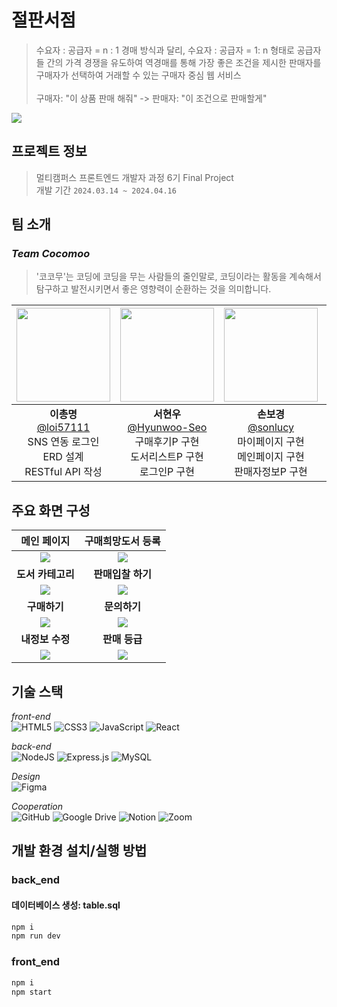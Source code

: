# 절판서점
> 수요자 : 공급자 = n : 1 경매 방식과 달리, 수요자 : 공급자 = 1: n 형태로 공급자들 간의 가격 경쟁을 유도하여 
역경매를 통해 가장 좋은 조건을 제시한 판매자를 구매자가 선택하여 거래할 수 있는 구매자 중심 웹 서비스
<br><br>구매자: "이 상품 판매 해줘" -> 판매자: "이 조건으로 판매할게"

![](./header.png)

## 프로젝트 정보

> 멀티캠퍼스 프론트엔드 개발자 과정 6기 Final Project <br>
> 개발 기간 `2024.03.14 ~ 2024.04.16`

## 팀 소개

### *Team Cocomoo*
> '코코무'는 코딩에 코딩을 무는 사람들의 줄인말로, 코딩이라는 활동을 계속해서 탐구하고 발전시키면서 좋은 영향력이 순환하는 것을 의미합니다.

|<img src="https://avatars.githubusercontent.com/u/79436968?v=4" width="150" height="150"/>|<img src="https://avatars.githubusercontent.com/u/90229940?v=4" width="150" height="150"/>|<img src="https://avatars.githubusercontent.com/u/86239847?v=4" width="150" height="150"/>|<img src="https://avatars.githubusercontent.com/u/117055681?v=4" width="150" height="150"/>|<img src="https://avatars.githubusercontent.com/u/128718237?v=4" width="150" height="150"/>|<img src="https://avatars.githubusercontent.com/u/154579448?v=4" width="150" height="150"/>|
|:-:|:-:|:-:|:-:|:-:|:-:|
|**이총명**<br/>[@loi57111](https://github.com/loi57111)<br>SNS 연동 로그인<br>ERD 설계<br>RESTful API 작성|**서현우**<br/>[@Hyunwoo-Seo](https://github.com/Hyunwoo-Seo)<br>구매후기P 구현<br>도서리스트P 구현<br>로그인P 구현|**손보경**<br>[@sonlucy](https://github.com/sonlucy)<br>마이페이지 구현<br>메인페이지 구현<br>판매자정보P 구현|**유혜원**<br/>[@h1yoo](https://github.com/h1yoo)<br>구매하기P 구현<br>도서상세P 구현<br>회원가입P 구현<br>|**전윤하**<br/>[@YoonhaJ](https://github.com/YoonhaJ)<br>UI/UX 설계<br>도서검색 API<br>관리자P 구현<br>|**차유진**[@jinyucha](https://github.com/jinyucha)<br>고객센터P 구현<br>내정보P 구현<br>마이페이지 구현|


## 주요 화면 구성

|메인 페이지|구매희망도서 등록|
|:-:|:-:|
|![](./layout/main.png)|![](./layout/buyform.png)|
|**도서 카테고리**|**판매입찰 하기**|
|![](./layout/booklist.png)|![](./layout/sell.png)|
|**구매하기**|**문의하기**|
|![](./layout/buy.png)|![](./layout/qna.png)|
|**내정보 수정**|**판매 등급**|
|![](./layout/mypage.png)|![](./layout/rank.png)|

## 기술 스택

*front-end* <br>
![HTML5](https://img.shields.io/badge/html5-%23E34F26.svg?style=for-the-badge&logo=html5&logoColor=white)
![CSS3](https://img.shields.io/badge/css3-%231572B6.svg?style=for-the-badge&logo=css3&logoColor=white)
![JavaScript](https://img.shields.io/badge/javascript-%23323330.svg?style=for-the-badge&logo=javascript&logoColor=%23F7DF1E)
![React](https://img.shields.io/badge/react-%2320232a.svg?style=for-the-badge&logo=react&logoColor=%2361DAFB)

*back-end*<br>
![NodeJS](https://img.shields.io/badge/node.js-6DA55F?style=for-the-badge&logo=node.js&logoColor=white)
![Express.js](https://img.shields.io/badge/express.js-%23404d59.svg?style=for-the-badge&logo=express&logoColor=%2361DAFB)
![MySQL](https://img.shields.io/badge/mysql-4479A1.svg?style=for-the-badge&logo=mysql&logoColor=white)

*Design*<br>
![Figma](https://img.shields.io/badge/figma-%23F24E1E.svg?style=for-the-badge&logo=figma&logoColor=white)

*Cooperation*<br>
![GitHub](https://img.shields.io/badge/github-%23121011.svg?style=for-the-badge&logo=github&logoColor=white)
![Google Drive](https://img.shields.io/badge/Google%20Drive-4285F4?style=for-the-badge&logo=googledrive&logoColor=white)
![Notion](https://img.shields.io/badge/Notion-%23000000.svg?style=for-the-badge&logo=notion&logoColor=white)
![Zoom](https://img.shields.io/badge/Zoom-2D8CFF?style=for-the-badge&logo=zoom&logoColor=white)

## 개발 환경 설치/실행 방법

### back_end
#### 데이터베이스 생성: table.sql

```sh
npm i
npm run dev
```

### front_end

```sh
npm i
npm start
```

